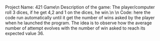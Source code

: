Project Name: 421 Game\n
Description of the game: The player/computer roll 3 dices, if he get 4,2 and 1 on the dices, he win.\n
\n
Code: here the code run automatically until it get the number of wins asked by the player when he launched the program. The idea is to observe how the average number of attempt evolves with the number of win asked to reach its expected value 36.
